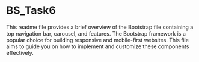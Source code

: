# BS_Task6
This readme file provides a brief overview of the Bootstrap file containing a top navigation bar, carousel, and features. The Bootstrap framework is a popular choice for building responsive and mobile-first websites. This file aims to guide you on how to implement and customize these components effectively.
